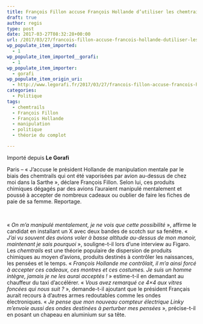 ```yaml
---
title: François Fillon accuse François Hollande d’utiliser les chemtrails pour le manipuler
draft: true
author: regis
type: post
date: 2017-03-27T08:32:28+00:00
url: /2017/03/27/francois-fillon-accuse-francois-hollande-dutiliser-les-chemtrails-pour-le-manipuler/
wp_populate_item_imported:
  - 1
wp_populate_item_imported__gorafi:
  - 1
wp_populate_item_importer:
  - gorafi
wp_populate_item_origin_uri:
  - http://www.legorafi.fr/2017/03/27/francois-fillon-accuse-francois-hollande-dutiliser-les-chemtrails-pour-le-manipuler/
categories:
  - Politique
tags:
  - chemtrails
  - François Fillon
  - François Hollande
  - manipulation
  - politique
  - théorie du complot

---
```

Importé depuis **Le Gorafi** 

Paris – « J&rsquo;accuse le président Hollande de manipulation mentale par le biais des chemtrails qui ont été vaporisées par avion au-dessus de chez moi dans la Sarthe », déclare François Fillon. Selon lui, ces produits chimiques dégagés par des avions l&rsquo;auraient manipulé mentalement et poussé à accepter de nombreux cadeaux ou oublier de faire les fiches de paie de sa femme. Reportage.

&nbsp;

« _On m&rsquo;a manipulé mentalement, je ne vois que cette possibilité_ », affirme le candidat en installant un X avec deux bandes de scotch sur sa fenêtre. « _J&rsquo;ai vu souvent des avions voler à basse altitude au-dessus de mon manoir, maintenant je sais pourquoi_ », souligne-t-il lors d’une interview au Figaro. Les _chemtrails_ est une théorie populaire de dispersion de produits chimiques au moyen d&rsquo;avions, produits destinés à contrôler les naissances, les pensées et le temps. « _François Hollande me contrôlait, il m&rsquo;a ainsi forcé à accepter ces cadeaux, ces montres et ces costumes. Je suis un homme intègre, jamais je ne les aurai acceptés !_ » estime-t-il en demandant au chauffeur du taxi d’accélérer. « _Vous avez remarqué ce 4&#215;4 aux vitres foncées qui nous suit ?_ », demande-t-il ajoutant que le président Français aurait recours à d&rsquo;autres armes redoutables comme les ondes électroniques. « _Je pense que mon nouveau compteur électrique Linky m&rsquo;envoie aussi des ondes destinées à perturber mes pensées_ », précise-t-il en posant un chapeau en aluminium sur sa tête.